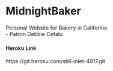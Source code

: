 <h1> MidnightBaker</h1>
<p>Personal Website for Bakery in California</br>
- Patron Debbie Cefalu</p>

<h4> Heroku Link </h4>
<p>https://git.heroku.com/still-inlet-4917.git</p>


